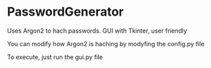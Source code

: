 # PasswordGenerator
Uses Argon2 to hach passwords. GUI with Tkinter, user friendly




You can modify how Argon2 is haching by modyfing the config.py file

To execute, just run the gui.py file
